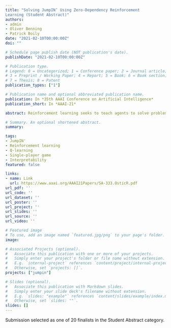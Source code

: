 ```yaml
---
title: "Solving JumpIN’ Using Zero-Dependency Reinforcement
Learning (Student Abstract)"
authors:
- admin
- Oliver Benning
- Patrick Boily
date: "2021-02-10T00:00:00Z"
doi: ""

# Schedule page publish date (NOT publication's date).
publishDate: "2021-02-10T00:00:00Z"

# Publication type.
# Legend: 0 = Uncategorized; 1 = Conference paper; 2 = Journal article;
# 3 = Preprint / Working Paper; 4 = Report; 5 = Book; 6 = Book section;
# 7 = Thesis; 8 = Patent
publication_types: ["1"]

# Publication name and optional abbreviated publication name.
publication: In *35th AAAI Conference on Artificial Intelligence*
publication_short: In *AAAI-21*

abstract: Reinforcement learning seeks to teach agents to solve problems using numerical rewards as feedback. This makes it possible to incentivize actions that maximize returns despite having no initial strategy or knowledge of their environment. We implement a zero-external-dependency Q-learning algorithm using Python to optimally solve the single-player game JumpIn’ from SmartGames. We focus on interpretability of the model using Q-table parsing, and transferability to other games through a modular code structure. We observe rapid performance gains using our backtracking update algorithm.

# Summary. An optional shortened abstract.
summary:

tags:
- JumpIN'
- Reinforcement learning
- Q-learning 
- Single-player game
- Interpretability
featured: false

links:
- name: Link
  url: https://www.aaai.org/AAAI21Papers/SA-333.OsticR.pdf
url_pdf: '' 
url_code: ''
url_dataset: ''
url_poster: ''
url_project: ''
url_slides: ''
url_source: ''
url_video: ''

# Featured image
# To use, add an image named `featured.jpg/png` to your page's folder. 
image:

# Associated Projects (optional).
#   Associate this publication with one or more of your projects.
#   Simply enter your project's folder or file name without extension.
#   E.g. `internal-project` references `content/project/internal-project/index.md`.
#   Otherwise, set `projects: []`.
projects: ["jumpin"]

# Slides (optional).
#   Associate this publication with Markdown slides.
#   Simply enter your slide deck's filename without extension.
#   E.g. `slides: "example"` references `content/slides/example/index.md`.
#   Otherwise, set `slides: ""`.
slides: []
---
```



Submission selected as one of 20 finalists in the Student Abstract category.

